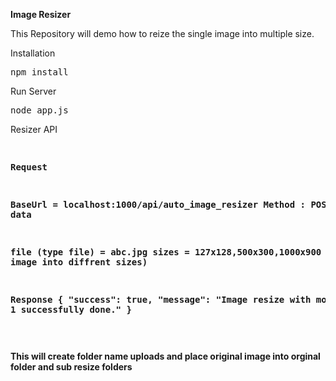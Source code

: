 <b>Image Resizer</b>

This Repository will demo how to reize the single image into multiple size.

Installation
<div class="highlight highlight-source-shell"><pre>npm install</pre></div>

Run Server
<div class="highlight highlight-source-shell"><pre>node app.js</pre></div>

Resizer API
<div class="highlight highlight-source-shell"><pre>

<b>Request<b>

BaseUrl = localhost:1000/api/auto_image_resizer
Method : POST Form data

file (type file) = abc.jpg
sizes = 127x128,500x300,1000x900  (resize image into diffrent sizes)

<b>Response</b>
{
    "success": true,
    "message": "Image resize with mode 1 successfully done."
}

</pre></div>

This will create folder name uploads and place original image into orginal folder and sub resize folders

